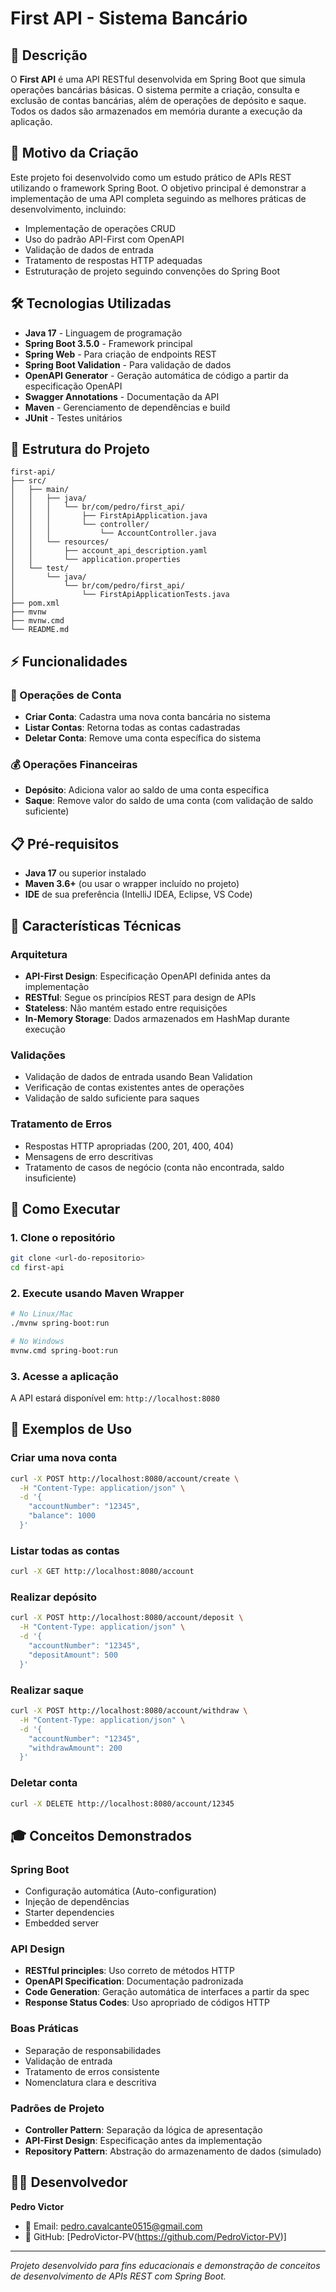 # First API - Sistema Bancário

## 📝 Descrição

O **First API** é uma API RESTful desenvolvida em Spring Boot que simula operações bancárias básicas. O sistema permite a criação, consulta e exclusão de contas bancárias, além de operações de depósito e saque. Todos os dados são armazenados em memória durante a execução da aplicação.

## 🎯 Motivo da Criação

Este projeto foi desenvolvido como um estudo prático de APIs REST utilizando o framework Spring Boot. O objetivo principal é demonstrar a implementação de uma API completa seguindo as melhores práticas de desenvolvimento, incluindo:

- Implementação de operações CRUD
- Uso do padrão API-First com OpenAPI
- Validação de dados de entrada
- Tratamento de respostas HTTP adequadas
- Estruturação de projeto seguindo convenções do Spring Boot

## 🛠️ Tecnologias Utilizadas

- **Java 17** - Linguagem de programação
- **Spring Boot 3.5.0** - Framework principal
- **Spring Web** - Para criação de endpoints REST
- **Spring Boot Validation** - Para validação de dados
- **OpenAPI Generator** - Geração automática de código a partir da especificação OpenAPI
- **Swagger Annotations** - Documentação da API
- **Maven** - Gerenciamento de dependências e build
- **JUnit** - Testes unitários

## 📁 Estrutura do Projeto

```
first-api/
├── src/
│   ├── main/
│   │   ├── java/
│   │   │   └── br/com/pedro/first_api/
│   │   │       ├── FirstApiApplication.java
│   │   │       └── controller/
│   │   │           └── AccountController.java
│   │   └── resources/
│   │       ├── account_api_description.yaml
│   │       └── application.properties
│   └── test/
│       └── java/
│           └── br/com/pedro/first_api/
│               └── FirstApiApplicationTests.java
├── pom.xml
├── mvnw
├── mvnw.cmd
└── README.md
```

## ⚡ Funcionalidades

### 🏦 Operações de Conta
- **Criar Conta**: Cadastra uma nova conta bancária no sistema
- **Listar Contas**: Retorna todas as contas cadastradas
- **Deletar Conta**: Remove uma conta específica do sistema

### 💰 Operações Financeiras
- **Depósito**: Adiciona valor ao saldo de uma conta específica
- **Saque**: Remove valor do saldo de uma conta (com validação de saldo suficiente)

## 📋 Pré-requisitos

- **Java 17** ou superior instalado
- **Maven 3.6+** (ou usar o wrapper incluído no projeto)
- **IDE** de sua preferência (IntelliJ IDEA, Eclipse, VS Code)

## 🔧 Características Técnicas

### Arquitetura
- **API-First Design**: Especificação OpenAPI definida antes da implementação
- **RESTful**: Segue os princípios REST para design de APIs
- **Stateless**: Não mantém estado entre requisições
- **In-Memory Storage**: Dados armazenados em HashMap durante execução

### Validações
- Validação de dados de entrada usando Bean Validation
- Verificação de contas existentes antes de operações
- Validação de saldo suficiente para saques

### Tratamento de Erros
- Respostas HTTP apropriadas (200, 201, 400, 404)
- Mensagens de erro descritivas
- Tratamento de casos de negócio (conta não encontrada, saldo insuficiente)

## 🚀 Como Executar

### 1. Clone o repositório
```bash
git clone <url-do-repositorio>
cd first-api
```

### 2. Execute usando Maven Wrapper
```bash
# No Linux/Mac
./mvnw spring-boot:run

# No Windows
mvnw.cmd spring-boot:run
```

### 3. Acesse a aplicação
A API estará disponível em: `http://localhost:8080`

## 📖 Exemplos de Uso

### Criar uma nova conta
```bash
curl -X POST http://localhost:8080/account/create \
  -H "Content-Type: application/json" \
  -d '{
    "accountNumber": "12345",
    "balance": 1000
  }'
```

### Listar todas as contas
```bash
curl -X GET http://localhost:8080/account
```

### Realizar depósito
```bash
curl -X POST http://localhost:8080/account/deposit \
  -H "Content-Type: application/json" \
  -d '{
    "accountNumber": "12345",
    "depositAmount": 500
  }'
```

### Realizar saque
```bash
curl -X POST http://localhost:8080/account/withdraw \
  -H "Content-Type: application/json" \
  -d '{
    "accountNumber": "12345",
    "withdrawAmount": 200
  }'
```

### Deletar conta
```bash
curl -X DELETE http://localhost:8080/account/12345
```

## 🎓 Conceitos Demonstrados

### Spring Boot
- Configuração automática (Auto-configuration)
- Injeção de dependências
- Starter dependencies
- Embedded server

### API Design
- **RESTful principles**: Uso correto de métodos HTTP
- **OpenAPI Specification**: Documentação padronizada
- **Code Generation**: Geração automática de interfaces a partir da spec
- **Response Status Codes**: Uso apropriado de códigos HTTP

### Boas Práticas
- Separação de responsabilidades
- Validação de entrada
- Tratamento de erros consistente
- Nomenclatura clara e descritiva

### Padrões de Projeto
- **Controller Pattern**: Separação da lógica de apresentação
- **API-First Design**: Especificação antes da implementação
- **Repository Pattern**: Abstração do armazenamento de dados (simulado)

## 👨‍💻 Desenvolvedor

**Pedro Victor**
- 📧 Email: pedro.cavalcante0515@gmail.com
- 🐙 GitHub: [PedroVictor-PV(https://github.com/PedroVictor-PV)]

---

*Projeto desenvolvido para fins educacionais e demonstração de conceitos de desenvolvimento de APIs REST com Spring Boot.*
